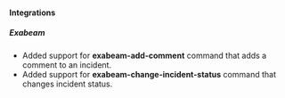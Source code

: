 
#### Integrations

##### Exabeam

- Added support for **exabeam-add-comment** command that adds a comment to an incident.
- Added support for **exabeam-change-incident-status** command that changes incident status.
